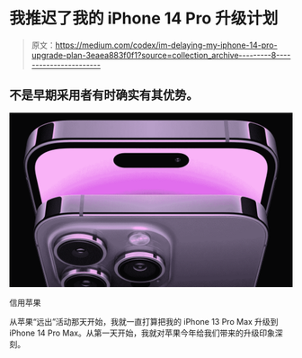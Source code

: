 # 我推迟了我的 iPhone 14 Pro 升级计划

> 原文：<https://medium.com/codex/im-delaying-my-iphone-14-pro-upgrade-plan-3eaea883f0f1?source=collection_archive---------8----------------------->

## 不是早期采用者有时确实有其优势。

![](img/7f79b7e815e0ab73ae75d95bf310f543.png)

信用苹果

从苹果“远出”活动那天开始，我就一直打算把我的 iPhone 13 Pro Max 升级到 iPhone 14 Pro Max。从第一天开始，我就对苹果今年给我们带来的升级印象深刻。